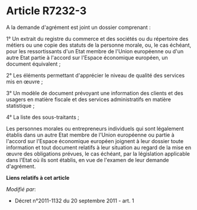 # Article R7232-3

A la demande d'agrément est joint un dossier comprenant :

1° Un extrait du registre du commerce et des sociétés ou du répertoire des métiers ou une copie des statuts de la personne
morale, ou, le cas échéant, pour les ressortissants d'un Etat membre de l'Union européenne ou d'un autre Etat partie à
l'accord sur l'Espace économique européen, un document équivalent ;

2° Les éléments permettant d'apprécier le niveau de qualité des services mis en œuvre ;

3° Un modèle de document prévoyant une information des clients et des usagers en matière fiscale et des services
administratifs en matière statistique ;

4° La liste des sous-traitants ;

Les personnes morales ou entrepreneurs individuels qui sont légalement établis dans un autre Etat membre de l'Union
européenne ou partie à l'accord sur l'Espace économique européen joignent à leur dossier toute information et tout document
relatifs à leur situation au regard de la mise en œuvre des obligations prévues, le cas échéant, par la législation
applicable dans l'Etat où ils sont établis, en vue de l'examen de leur demande d'agrément.

**Liens relatifs à cet article**

_Modifié par_:

  - Décret n°2011-1132 du 20 septembre 2011 - art. 1
